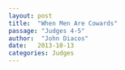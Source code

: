 ```yaml
---
layout: post
title:  "When Men Are Cowards"
passage: "Judges 4-5"
author:  "John Diacos"
date:   2013-10-13
categories: Judges
---
```


